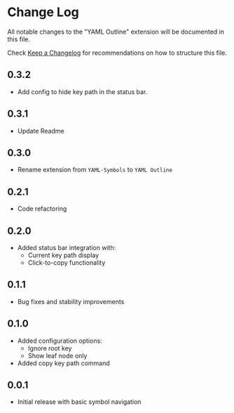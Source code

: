 # Change Log

All notable changes to the "YAML Outline" extension will be documented in this file.

Check [Keep a Changelog](http://keepachangelog.com/) for recommendations on how to structure this file.

## 0.3.2

- Add config to hide key path in the status bar.

## 0.3.1

- Update Readme

## 0.3.0

- Rename extension from `YAML-Symbols` to `YAML Outline`

## 0.2.1

- Code refactoring

## 0.2.0

- Added status bar integration with:
  - Current key path display
  - Click-to-copy functionality

## 0.1.1

- Bug fixes and stability improvements

## 0.1.0

- Added configuration options:
  - Ignore root key
  - Show leaf node only
- Added copy key path command

## 0.0.1

- Initial release with basic symbol navigation
